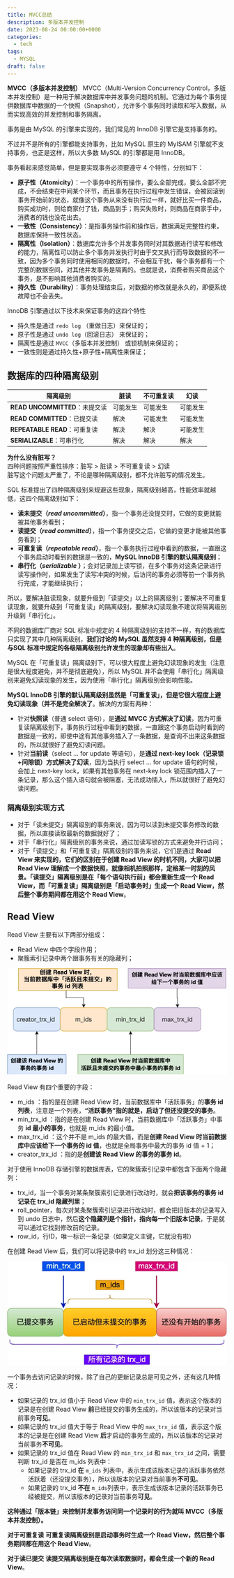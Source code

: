```yaml
---
title: MVCC总结
description: 多版本并发控制
date: 2023-08-24 00:00:00+0000
categories:
  - tech
tags:
  - MYSQL
draft: false
---
```

**MVCC（多版本并发控制）**
MVCC（Multi-Version Concurrency Control，多版本并发控制）是一种用于解决数据库中并发事务问题的机制。它通过为每个事务提供数据库中数据的一个快照（Snapshot），允许多个事务同时读取和写入数据，从而实现高效的并发控制和事务隔离。

事务是由 MySQL 的引擎来实现的，我们常见的 InnoDB 引擎它是支持事务的。

不过并不是所有的引擎都能支持事务，比如 MySQL 原生的 MyISAM 引擎就不支持事务，也正是这样，所以大多数 MySQL 的引擎都是用 InnoDB。

事务看起来感觉简单，但是要实现事务必须要遵守 4 个特性，分别如下：

- **原子性（Atomicity）**：一个事务中的所有操作，要么全部完成，要么全部不完成，不会结束在中间某个环节，而且事务在执行过程中发生错误，会被回滚到事务开始前的状态，就像这个事务从来没有执行过一样，就好比买一件商品，购买成功时，则给商家付了钱，商品到手；购买失败时，则商品在商家手中，消费者的钱也没花出去。
- **一致性（Consistency）**：是指事务操作前和操作后，数据满足完整性约束，数据库保持一致性状态。
- **隔离性（Isolation）**：数据库允许多个并发事务同时对其数据进行读写和修改的能力，隔离性可以防止多个事务并发执行时由于交叉执行而导致数据的不一致，因为多个事务同时使用相同的数据时，不会相互干扰，每个事务都有一个完整的数据空间，对其他并发事务是隔离的。也就是说，消费者购买商品这个事务，是不影响其他消费者购买的。
- **持久性（Durability）**：事务处理结束后，对数据的修改就是永久的，即便系统故障也不会丢失。

InnoDB 引擎通过以下技术来保证事务的这四个特性

- 持久性是通过  `redo log` （重做日志）来保证的；
- 原子性是通过 `undo log`（回滚日志） 来保证的；
- 隔离性是通过 `MVCC`（多版本并发控制） 或锁机制来保证的；
- 一致性则是通过持久性+原子性+隔离性来保证；

## 数据库的四种隔离级别

| 隔离级别              | 脏读      | 不可重复读 | 幻读      |
|-----------------------|-----------|------------|-----------|
| **READ UNCOMMITTED**：未提交读 | 可能发生   | 可能发生    | 可能发生   |
| **READ COMMITTED**：已提交读   | 解决       | 可能发生    | 可能发生   |
| **REPEATABLE READ**：可重复读  | 解决       | 解决        | 可能发生   |
| **SERIALIZABLE**：可串行化     | 解决       | 解决        | 解决       |

**为什么没有脏写？**  
四种问题按照严重性排序：脏写 > 脏读 > 不可重复读 > 幻读  
脏写这个问题太严重了，不论是哪种隔离级别，都不允许脏写的情况发生。

SQL 标准提出了四种隔离级别来规避这些现象，隔离级别越高，性能效率就越低，这四个隔离级别如下：

- **读未提交（_read uncommitted_）**，指一个事务还没提交时，它做的变更就能被其他事务看到；
- **读提交（_read committed_）**，指一个事务提交之后，它做的变更才能被其他事务看到；
- **可重复读（_repeatable read_）**，指一个事务执行过程中看到的数据，一直跟这个事务启动时看到的数据是一致的，**MySQL InnoDB 引擎的默认隔离级别**；
- **串行化（_serializable_ ）**；会对记录加上读写锁，在多个事务对这条记录进行读写操作时，如果发生了读写冲突的时候，后访问的事务必须等前一个事务执行完成，才能继续执行；

所以，要解决脏读现象，就要升级到「读提交」以上的隔离级别；要解决不可重复读现象，就要升级到「可重复读」的隔离级别，要解决幻读现象不建议将隔离级别升级到「串行化」。

不同的数据库厂商对 SQL 标准中规定的 4 种隔离级别的支持不一样，有的数据库只实现了其中几种隔离级别，**我们讨论的 MySQL 虽然支持 4 种隔离级别，但是与SQL 标准中规定的各级隔离级别允许发生的现象却有些出入**。

MySQL 在「可重复读」隔离级别下，可以很大程度上避免幻读现象的发生（注意是很大程度避免，并不是彻底避免），所以 MySQL 并不会使用「串行化」隔离级别来避免幻读现象的发生，因为使用「串行化」隔离级别会影响性能。

**MySQL InnoDB 引擎的默认隔离级别虽然是「可重复读」，但是它很大程度上避免幻读现象（并不是完全解决了**。解决的方案有两种：

- 针对**快照读**（普通 select 语句），是**通过 MVCC 方式解决了幻读**，因为可重复读隔离级别下，事务执行过程中看到的数据，一直跟这个事务启动时看到的数据是一致的，即使中途有其他事务插入了一条数据，是查询不出来这条数据的，所以就很好了避免幻读问题。
- 针对**当前读**（select ... for update 等语句），是**通过 next-key lock（记录锁+间隙锁）方式解决了幻读**，因为当执行 select ... for update 语句的时候，会加上 next-key lock，如果有其他事务在 next-key lock 锁范围内插入了一条记录，那么这个插入语句就会被阻塞，无法成功插入，所以就很好了避免幻读问题。


### 隔离级别实现方式
- 对于「读未提交」隔离级别的事务来说，因为可以读到未提交事务修改的数据，所以直接读取最新的数据就好了；
- 对于「串行化」隔离级别的事务来说，通过加读写锁的方式来避免并行访问；
- 对于「读提交」和「可重复读」隔离级别的事务来说，它们是通过 **Read View **来实现的，它们的区别在于创建 Read View 的时机不同，大家可以把 Read View 理解成一个数据快照，就像相机拍照那样，定格某一时刻的风景。**「读提交」隔离级别是在「每个语句执行前」都会重新生成一个 Read View，而「可重复读」隔离级别是「启动事务时」生成一个 Read View，然后整个事务期间都在用这个 Read View**。
## Read View

Read View 主要有以下两部分组成：

- Read View 中四个字段作用；
- 聚簇索引记录中两个跟事务有关的隐藏列；


![](readview结构.drawio.webp)

Read View 有四个重要的字段：

- m_ids ：指的是在创建 Read View 时，当前数据库中「活跃事务」的**事务 id 列表**，注意是一个列表，**“活跃事务”指的就是，启动了但还没提交的事务**。
- min_trx_id ：指的是在创建 Read View 时，当前数据库中「活跃事务」中事务 **id 最小的事务**，也就是 m_ids 的最小值。
- max_trx_id ：这个并不是 m_ids 的最大值，而是**创建 Read View 时当前数据库中应该给下一个事务的 id 值**，也就是全局事务中最大的事务 id 值 + 1；
- creator_trx_id ：指的是**创建该 Read View 的事务的事务 id**。

对于使用 InnoDB 存储引擎的数据库表，它的聚簇索引记录中都包含下面两个隐藏列：

- trx_id，当一个事务对某条聚簇索引记录进行改动时，就会**把该事务的事务 id 记录在 trx_id 隐藏列里**；
- roll_pointer，每次对某条聚簇索引记录进行改动时，都会把旧版本的记录写入到 undo 日志中，然后**这个隐藏列是个指针，指向每一个旧版本记录**，于是就可以通过它找到修改前的记录。
- row_id，行ID，唯一标识一条记录（如果定义主键，它就没有啦）

在创建 Read View 后，我们可以将记录中的 trx_id 划分这三种情况：

![](ReadView.drawio.webp)

一个事务去访问记录的时候，除了自己的更新记录总是可见之外，还有这几种情况：

- 如果记录的 trx_id 值小于 Read View 中的 `min_trx_id` 值，表示这个版本的记录是在创建 Read View **前**已经提交的事务生成的，所以该版本的记录对当前事务**可见**。
- 如果记录的 trx_id 值大于等于 Read View 中的 `max_trx_id` 值，表示这个版本的记录是在创建 Read View **后**才启动的事务生成的，所以该版本的记录对当前事务**不可见**。
- 如果记录的 trx_id 值在 Read View 的 `min_trx_id` 和 `max_trx_id` 之间，需要判断 trx_id 是否在 m_ids 列表中：
    - 如果记录的 trx_id **在** `m_ids` 列表中，表示生成该版本记录的活跃事务依然活跃着（还没提交事务），所以该版本的记录对当前事务**不可见**。
    - 如果记录的 trx_id **不在** `m_ids`列表中，表示生成该版本记录的活跃事务已经被提交，所以该版本的记录对当前事务**可见**。

**这种通过「版本链」来控制并发事务访问同一个记录时的行为就叫 MVCC（多版本并发控制）。**

**对于可重复读**
**可重复读隔离级别是启动事务时生成一个 Read View，然后整个事务期间都在用这个 Read View**。

**对于读已提交**
**读提交隔离级别是在每次读取数据时，都会生成一个新的 Read View**。

